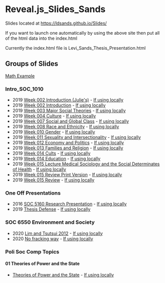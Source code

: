 # Reveal.js_Slides_Sands

Slides located at https://ldsands.github.io/Slides/

If you want to launch one automatically by using the above site then put all of the html data into the index.html

Currently the index.html file is Levi_Sands_Thesis_Presentation.html
## Groups of Slides

[Math Example](https://ldsands.github.io/Slides/test/examples/math.html)

### Intro_SOC_1010

- 2019 [Week 002 Introduction (Julie's)](https://ldsands.github.io/Slides/main_slides/intro_soc_1010/week_002_Julie.html) - [If using locally](main_slides/intro_soc_1010/week_002_Julie.html)
- 2019 [Week 002 Introduction](https://ldsands.github.io/Slides/main_slides/intro_soc_1010/week_002.html) - [If using locally](main_slides/intro_soc_1010/week_002.html)
- 2019 [Week 003 Major Social Theories](https://ldsands.github.io/Slides/main_slides/intro_soc_1010/week_003.html) - [If using locally](main_slides/intro_soc_1010/week_003.html)
- 2019 [Week 004 Culture](https://ldsands.github.io/Slides/main_slides/intro_soc_1010/week_004.html) - [If using locally](main_slides/intro_soc_1010/week_004.html)
- 2019 [Week 007 Social and Global Class](https://ldsands.github.io/Slides/main_slides/intro_soc_1010/week_007.html) - [If using locally](main_slides/intro_soc_1010/week_007.html)
- 2019 [Week 008 Race and Ethnicity](https://ldsands.github.io/Slides/main_slides/intro_soc_1010/week_008.html) - [If using locally](main_slides/intro_soc_1010/week_008.html)
- 2019 [Week 010 Gender](https://ldsands.github.io/Slides/main_slides/intro_soc_1010/week_010.html) - [If using locally](main_slides/intro_soc_1010/week_010.html)
- 2019 [Week 011 Sexuality and Intersectionality](https://ldsands.github.io/Slides/main_slides/intro_soc_1010/week_011.html) - [If using locally](main_slides/intro_soc_1010/week_011.html)
- 2019 [Week 012 Economy and Politics](https://ldsands.github.io/Slides/main_slides/intro_soc_1010/week_012.html) - [If using locally](main_slides/intro_soc_1010/week_012.html)
- 2019 [Week 013 Families and Religion](https://ldsands.github.io/Slides/main_slides/intro_soc_1010/week_013.html) - [If using locally](main_slides/intro_soc_1010/week_013.html)
- 2019 [Week 014 Cults](https://ldsands.github.io/Slides/main_slides/intro_soc_1010/Week_014_cults.html) - [If using locally](main_slides/intro_soc_1010/Week_014_cults.html)
- 2019 [Week 014 Education](https://ldsands.github.io/Slides/main_slides/intro_soc_1010/week_014.html) - [If using locally](main_slides/intro_soc_1010/week_014.html)
- 2019 [Week 015 Lecture Medical Sociology and the Social Determinates of Health](https://ldsands.github.io/Slides/main_slides/intro_soc_1010/week_015_lecture.html) - [If using locally](main_slides/intro_soc_1010/week_015_lecture.html)
- 2019 [Week 015 Review Print Version](https://ldsands.github.io/Slides/main_slides/intro_soc_1010/week_015_print_version.html) - [If using locally](main_slides/intro_soc_1010/week_015_print_version.html)
- 2019 [Week 015 Review](https://ldsands.github.io/Slides/main_slides/intro_soc_1010/week_015.html) - [If using locally](main_slides/intro_soc_1010/week_015.html)

### One Off Presentations

- 2016 [SOC 5160 Research Presentation](https://ldsands.github.io/Slides/main_slides/one_offs/Levi_Sands_5160_Res_Pres.html) - [If using locally](main_slides/one_offs/Levi_Sands_5160_Res_Pres.html)
- 2019 [Thesis Defense](https://ldsands.github.io/Slides/main_slides/one_offs/Levi_Sands_Thesis_Presentation.html) - [If using locally](main_slides/one_offs/Levi_Sands_Thesis_Presentation.html)

### SOC 6550 Environment and Society

- 2020 [Lim and Tsutsui 2012](https://ldsands.github.io/Slides/main_slides/SOC_6550_Environment_and_Society/Lim_and_Tsutsui_2012_Levi_Sands.html) - [If using locally](main_slides/SOC_6550_Environment_and_Society/Lim_and_Tsutsui_2012_Levi_Sands.html)
- 2020 [No fracking way](https://ldsands.github.io/Slides/main_slides/SOC_6550_Environment_and_Society/Week_7_Vasi_et_al_2015_Levi_Sands.html) - [If using locally](main_slides/SOC_6550_Environment_and_Society/Week_7_Vasi_et_al_2015_Levi_Sands.html)

### Poli Soc Comp Topics

#### 01 Theories of Power and the State

- [Theories of Power and the State](https://ldsands.github.io/Slides/main_slides/poli_soc_comp_topics/01_theories_of_power_and_the_state.html) - [If using locally](/main_slides/poli_soc_comp_topics/01_theories_of_power_and_the_state.html)


<!--
#### 02 Political Culture

- [Political Culture](https://ldsands.github.io/Slides/main_slides/poli_soc_comp_topics/02_political_culture.html) - [If using locally](/main_slides/poli_soc_comp_topics/02_political_culture.html)

#### 03 Political Economy

- [Political Economy](https://ldsands.github.io/Slides/main_slides/poli_soc_comp_topics/03_political_economy.html) - [If using locally](/main_slides/poli_soc_comp_topics/03_political_economy.html)

#### 04 Social Relations (Race, Immigration, Family, etc.) and Policymaking

- [Social Relations (Race, Immigration, Family, etc.) and Policymaking](https://ldsands.github.io/Slides/main_slides/poli_soc_comp_topics/04_social_relations_race_immigration_family_etc_and_policymaking.html) - [If using locally](/main_slides/poli_soc_comp_topics/04_social_relations_race_immigration_family_etc_and_policymaking.html)

#### 05 Political Participation and Voting

- [Political Participation and Voting](https://ldsands.github.io/Slides/main_slides/poli_soc_comp_topics/05_political_participation_and_voting.html) - [If using locally](/main_slides/poli_soc_comp_topics/05_political_participation_and_voting.html)

#### 06 Violence and Terrorism

- [Violence and Terrorism](https://ldsands.github.io/Slides/main_slides/poli_soc_comp_topics/06_violence_and_terrorism.html) - [If using locally](/main_slides/poli_soc_comp_topics/06_violence_and_terrorism.html)

#### 07 Localism, Globalization, and International Governance

- [Localism, Globalization, and International Governance](https://ldsands.github.io/Slides/main_slides/poli_soc_comp_topics/07_localism_globalization_and_international_governance.html) - [If using locally](/main_slides/poli_soc_comp_topics/07_localism_globalization_and_international_governance.html)

#### 08 Social Movements and Collective Behavior

- [Social Movements and Collective Behavior](https://ldsands.github.io/Slides/main_slides/poli_soc_comp_topics/08_social_movements_and_collective_behavior.html) - [If using locally](/main_slides/poli_soc_comp_topics/08_social_movements_and_collective_behavior.html)

#### 09 Authoritarianism and Democratization

- [Authoritarianism and Democratization](https://ldsands.github.io/Slides/main_slides/poli_soc_comp_topics/09_authoritarianism_and_democratization.html) - [If using locally](/main_slides/poli_soc_comp_topics/09_authoritarianism_and_democratization.html)

#### 10 Social Capital and Civil Society

- [Social Capital and Civil Society](https://ldsands.github.io/Slides/main_slides/poli_soc_comp_topics/10_social_capital_and_civil_society.html) - [If using locally](/main_slides/poli_soc_comp_topics/10_social_capital_and_civil_society.html)
-->
